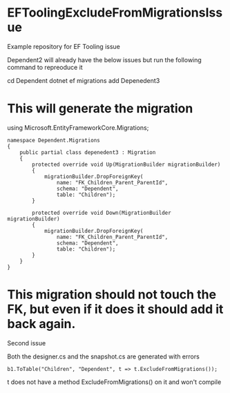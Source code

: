 # EFToolingExcludeFromMigrationsIssue
Example repository for EF Tooling issue

Dependent2 will already have the below issues but run the following command to repreoduce it


cd Dependent
dotnet ef migrations add Depenedent3



# This will generate the migration
using Microsoft.EntityFrameworkCore.Migrations;

    namespace Dependent.Migrations
    {
        public partial class depenedent3 : Migration
        {
            protected override void Up(MigrationBuilder migrationBuilder)
            {
                migrationBuilder.DropForeignKey(
                    name: "FK_Children_Parent_ParentId",
                    schema: "Dependent",
                    table: "Children");
            }
    
            protected override void Down(MigrationBuilder migrationBuilder)
            {
                migrationBuilder.DropForeignKey(
                    name: "FK_Children_Parent_ParentId",
                    schema: "Dependent",
                    table: "Children");
            }
        }
    }


# This migration should not touch the FK, but even if it does it should add it back again.

Second issue

Both the designer.cs and the snapshot.cs are generated with errors

    b1.ToTable("Children", "Dependent", t => t.ExcludeFromMigrations());

t does not have a method ExcludeFromMigrations() on it and won't compile